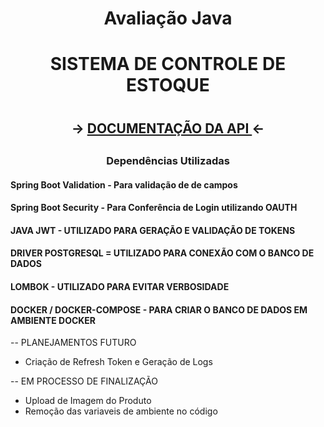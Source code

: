 # <h1 align="center" > Avaliação Java <h1>
## <h1 align="center"> SISTEMA DE CONTROLE DE ESTOQUE <h1> 

### <h2 align="center" >-> <a href="https://documenter.getpostman.com/view/16976088/UV5dfFES" target="_tab"> DOCUMENTAÇÃO DA API </a> <-  <h2>

  #### <h3 align="center"> Dependências Utilizadas </h3>
   
#### Spring Boot Validation - Para validação de de campos 
#### Spring Boot Security - Para Conferência de Login utilizando OAUTH 
#### JAVA JWT - UTILIZADO PARA GERAÇÃO E VALIDAÇÃO DE TOKENS
#### DRIVER POSTGRESQL = UTILIZADO PARA CONEXÃO COM O BANCO DE DADOS
#### LOMBOK - UTILIZADO PARA EVITAR VERBOSIDADE
#### DOCKER / DOCKER-COMPOSE - PARA CRIAR O BANCO DE DADOS EM AMBIENTE DOCKER



-- PLANEJAMENTOS FUTURO

- Criação de Refresh Token e Geração de Logs


-- EM PROCESSO DE FINALIZAÇÃO 

- Upload de Imagem do Produto
- Remoção das variaveis de ambiente no código



